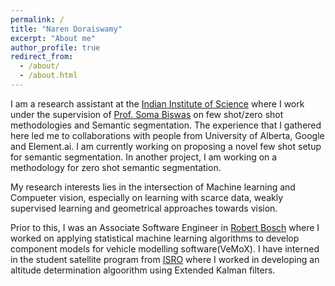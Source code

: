 ```yaml
---
permalink: /
title: "Naren Doraiswamy"
excerpt: "About me"
author_profile: true
redirect_from: 
  - /about/
  - /about.html
---
```


I am a research assistant at the [Indian Institute of Science](https://www.iisc.ac.in/) where I work under the supervision of [Prof. Soma Biswas](http://www.ee.iisc.ac.in/new/people/faculty/soma.biswas/index.html) on few shot/zero shot methodologies and Semantic segmentation. The experience that I gathered here led me to collaborations with people from University of Alberta, Google and Element.ai. I am currently working on proposing a novel few shot setup for semantic segmentation. In another project, I am working on a methodology for zero shot semantic segmentation. 

My research interests lies in the intersection of Machine learning and Compueter vision, especially on learning with scarce data, weakly supervised learning and geometrical approaches towards vision.  

Prior to this, I was an Associate Software Engineer in [Robert Bosch](https://www.bosch.in/) where I worked on applying statistical machine learning algorithms to develop component models for vehicle modelling software(VeMoX). I have interned in the student satellite program from [ISRO](https://www.isro.gov.in/) where I worked in developing an altitude determination algoorithm using Extended Kalman filters. 
